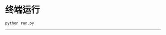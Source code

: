# 终端运行

```shell
python run.py
```
*****************************************************************************************************************************************************************************************************************************************************************************************************************************************************************************************************************************************************************************************************************************************************************************************************************************************************************************************************************************************************************************************************************************************************************************************************************************************************************************************************************************************